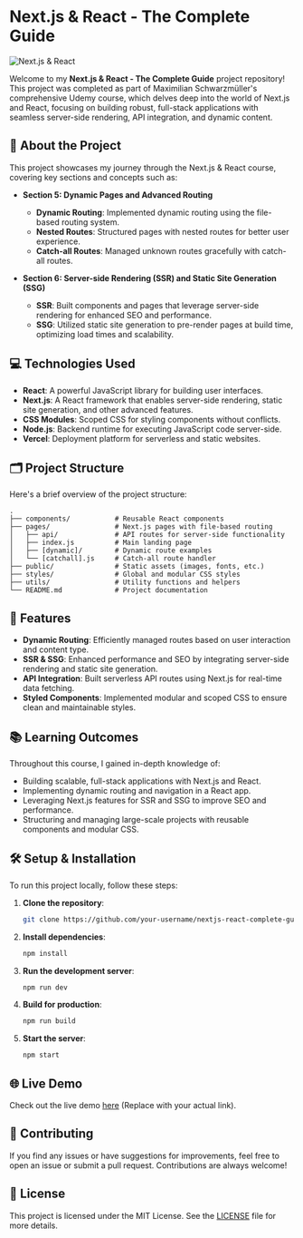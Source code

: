 
# Next.js & React - The Complete Guide

![Next.js & React](https://user-images.githubusercontent.com/abc123/nextjs-react-banner.png)

Welcome to my **Next.js & React - The Complete Guide** project repository! This project was completed as part of Maximilian Schwarzmüller's comprehensive Udemy course, which delves deep into the world of Next.js and React, focusing on building robust, full-stack applications with seamless server-side rendering, API integration, and dynamic content.

## 🚀 About the Project

This project showcases my journey through the Next.js & React course, covering key sections and concepts such as:

- **Section 5: Dynamic Pages and Advanced Routing**
  - **Dynamic Routing**: Implemented dynamic routing using the file-based routing system.
  - **Nested Routes**: Structured pages with nested routes for better user experience.
  - **Catch-all Routes**: Managed unknown routes gracefully with catch-all routes.
  
- **Section 6: Server-side Rendering (SSR) and Static Site Generation (SSG)**
  - **SSR**: Built components and pages that leverage server-side rendering for enhanced SEO and performance.
  - **SSG**: Utilized static site generation to pre-render pages at build time, optimizing load times and scalability.

## 💻 Technologies Used

- **React**: A powerful JavaScript library for building user interfaces.
- **Next.js**: A React framework that enables server-side rendering, static site generation, and other advanced features.
- **CSS Modules**: Scoped CSS for styling components without conflicts.
- **Node.js**: Backend runtime for executing JavaScript code server-side.
- **Vercel**: Deployment platform for serverless and static websites.

## 🗂️ Project Structure

Here's a brief overview of the project structure:

```plaintext
.
├── components/           # Reusable React components
├── pages/                # Next.js pages with file-based routing
│   ├── api/              # API routes for server-side functionality
│   ├── index.js          # Main landing page
│   ├── [dynamic]/        # Dynamic route examples
│   └── [catchall].js     # Catch-all route handler
├── public/               # Static assets (images, fonts, etc.)
├── styles/               # Global and modular CSS styles
├── utils/                # Utility functions and helpers
└── README.md             # Project documentation
```

## 🌟 Features

- **Dynamic Routing**: Efficiently managed routes based on user interaction and content type.
- **SSR & SSG**: Enhanced performance and SEO by integrating server-side rendering and static site generation.
- **API Integration**: Built serverless API routes using Next.js for real-time data fetching.
- **Styled Components**: Implemented modular and scoped CSS to ensure clean and maintainable styles.

## 📚 Learning Outcomes

Throughout this course, I gained in-depth knowledge of:

- Building scalable, full-stack applications with Next.js and React.
- Implementing dynamic routing and navigation in a React app.
- Leveraging Next.js features for SSR and SSG to improve SEO and performance.
- Structuring and managing large-scale projects with reusable components and modular CSS.
  
## 🛠️ Setup & Installation

To run this project locally, follow these steps:

1. **Clone the repository**:
   ```bash
   git clone https://github.com/your-username/nextjs-react-complete-guide.git
   ```
   
2. **Install dependencies**:
   ```bash
   npm install
   ```

3. **Run the development server**:
   ```bash
   npm run dev
   ```

4. **Build for production**:
   ```bash
   npm run build
   ```

5. **Start the server**:
   ```bash
   npm start
   ```

## 🌐 Live Demo

Check out the live demo [here](https://your-live-demo-link.com) (Replace with your actual link).

## 🤝 Contributing

If you find any issues or have suggestions for improvements, feel free to open an issue or submit a pull request. Contributions are always welcome!

## 📄 License

This project is licensed under the MIT License. See the [LICENSE](LICENSE) file for more details.
